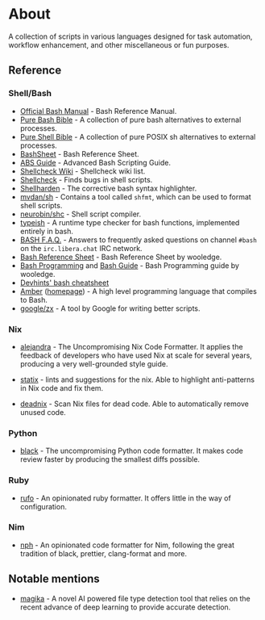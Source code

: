 # About

A collection of scripts in various languages designed for task automation, workflow enhancement, and other miscellaneous or fun purposes.

## Reference

### Shell/Bash

- [Official Bash Manual](https://www.gnu.org/software/bash/manual/bash.html) - Bash Reference Manual.
- [Pure Bash Bible](https://github.com/dylanaraps/pure-bash-bible) - A collection of pure bash alternatives to external processes.
- [Pure Shell Bible](https://github.com/dylanaraps/pure-sh-bible) - A collection of pure POSIX sh alternatives to external processes.
- [BashSheet](http://mywiki.wooledge.org/BashSheet) - Bash Reference Sheet.
- [ABS Guide](https://tldp.org/LDP/abs/html/abs-guide.html) - Advanced Bash Scripting Guide.
- [Shellcheck Wiki](https://www.shellcheck.net/wiki/) - Shellcheck wiki list.
- [Shellcheck](https://www.shellcheck.net) - Finds bugs in shell scripts.
- [Shellharden](https://github.com/anordal/shellharden) -  The corrective bash syntax highlighter.
- [mvdan/sh](https://github.com/mvdan/sh) - Contains a tool called `shfmt`, which can be used to format shell scripts.
- [neurobin/shc](https://github.com/neurobin/shc) -  Shell script compiler.
- [typeish](https://github.com/Mythra/typeish) - A runtime type checker for bash functions, implemented entirely in bash.
- [BASH F.A.Q.](https://mywiki.wooledge.org/BashFAQ) - Answers to frequently asked questions on channel `#bash` on the `irc.libera.chat` IRC network.
- [Bash Reference Sheet](https://mywiki.wooledge.org/BashSheet) - Bash Reference Sheet by wooledge.
- [Bash Programming](https://mywiki.wooledge.org/BashProgramming) and [Bash Guide](https://mywiki.wooledge.org/BashGuide) - Bash Programming guide by wooledge.
- [Devhints' bash cheatsheet](https://devhints.io/bash)
- [Amber](https://github.com/Ph0enixKM/Amber) ([homepage](https://amber-lang.com)) - A high level programming language that compiles to Bash.
- [google/zx](https://github.com/google/zx) -  A tool by Google for writing better scripts.

### Nix

- [alejandra](https://github.com/kamadorueda/alejandra) - The Uncompromising Nix Code Formatter. It applies the feedback of developers who have used Nix at scale for several years, producing a very well-grounded style guide.

- [statix](https://github.com/nerdypepper/statix) - lints and suggestions for the nix. Able to highlight anti-patterns in Nix code and fix them.

- [deadnix](https://github.com/astro/deadnix) -  Scan Nix files for dead code. Able to automatically remove unused code.

### Python

- [black](https://github.com/psf/black) -  The uncompromising Python code formatter. It makes code review faster by producing the smallest diffs possible.

### Ruby

- [rufo](https://github.com/ruby-formatter/rufo) - An opinionated ruby formatter. It offers little in the way of configuration.

### Nim

- [nph](https://github.com/arnetheduck/nph) - An opinionated code formatter for Nim, following the great tradition of black, prettier, clang-format and more.

## Notable mentions

- [magika](https://github.com/google/magika) - A novel AI powered file type detection tool that relies on the recent advance of deep learning to provide accurate detection.
